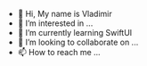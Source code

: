 - 👋 Hi, My name is Vladimir
- 👀 I’m interested in ...
- 🌱 I’m currently learning SwiftUI
- 💞️ I’m looking to collaborate on ...
- 📫 How to reach me ...

<!---
dinozavr2005/dinozavr2005 is a ✨ special ✨ repository because its `README.md` (this file) appears on your GitHub profile.
You can click the Preview link to take a look at your changes.
--->
